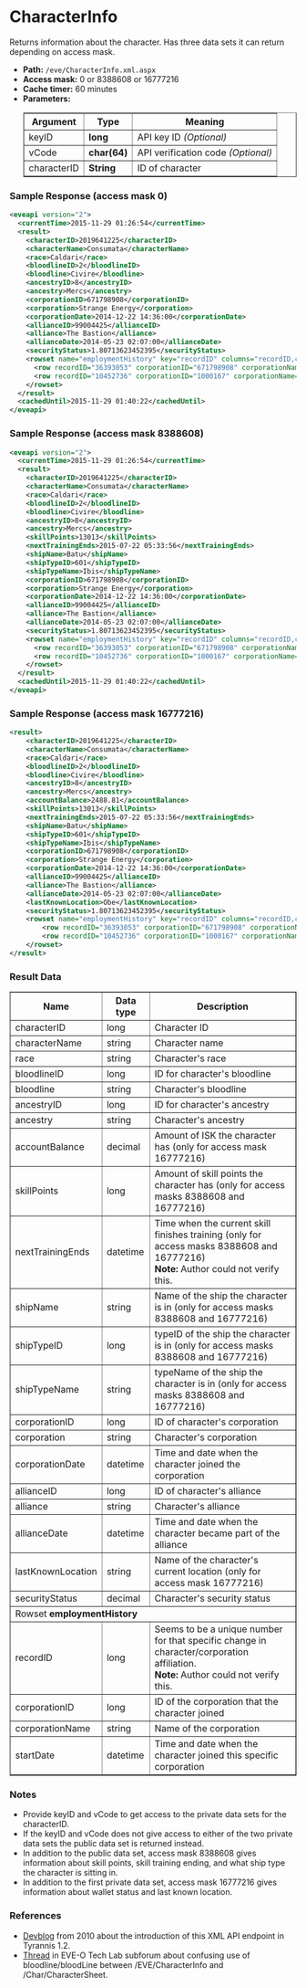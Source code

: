 # CharacterInfo
Returns information about the character. Has three data sets it can return depending on access mask.

* __Path:__ ``/eve/CharacterInfo.xml.aspx ``
* __Access mask:__ 0 or 8388608 or 16777216
* __Cache timer:__ 60 minutes
* __Parameters:__
    <table border="1">
        <tbody>
            <tr>
                <th>Argument</th>
                <th>Type</th>
                <th>Meaning</th>
            </tr>
            <tr>
                <td>keyID</td>
                <td><strong>long</strong></td>
                <td>API key ID <em>(Optional)</em></td>
            </tr>
            <tr>
                <td>vCode</td>
                <td><strong>char(64)</strong></td>
                <td>API verification code <em>(Optional)</em></td>
            </tr>
            <tr>
                <td>characterID</td>
                <td><strong>String</strong></td>
                <td>ID of character</td>
            </tr>
        </tbody>
    </table>

### Sample Response (access mask 0)

```xml
<eveapi version="2">
  <currentTime>2015-11-29 01:26:54</currentTime>
  <result>
    <characterID>2019641225</characterID>
    <characterName>Consumata</characterName>
    <race>Caldari</race>
    <bloodlineID>2</bloodlineID>
    <bloodline>Civire</bloodline>
    <ancestryID>8</ancestryID>
    <ancestry>Mercs</ancestry>
    <corporationID>671798908</corporationID>
    <corporation>Strange Energy</corporation>
    <corporationDate>2014-12-22 14:36:00</corporationDate>
    <allianceID>99004425</allianceID>
    <alliance>The Bastion</alliance>
    <allianceDate>2014-05-23 02:07:00</allianceDate>
    <securityStatus>1.80713623452395</securityStatus>
    <rowset name="employmentHistory" key="recordID" columns="recordID,corporationID,corporationName,startDate">
      <row recordID="36393053" corporationID="671798908" corporationName="Strange Energy" startDate="2014-12-22 14:36:00" />
      <row recordID="10452736" corporationID="1000167" corporationName="State War Academy" startDate="2008-12-20 13:22:00" />
    </rowset>
  </result>
  <cachedUntil>2015-11-29 01:40:22</cachedUntil>
</eveapi>
```

### Sample Response (access mask 8388608)

```xml
<eveapi version="2">
  <currentTime>2015-11-29 01:26:54</currentTime>
  <result>
    <characterID>2019641225</characterID>
    <characterName>Consumata</characterName>
    <race>Caldari</race>
    <bloodlineID>2</bloodlineID>
    <bloodline>Civire</bloodline>
    <ancestryID>8</ancestryID>
    <ancestry>Mercs</ancestry>
    <skillPoints>13013</skillPoints>
    <nextTrainingEnds>2015-07-22 05:33:56</nextTrainingEnds>
    <shipName>Batu</shipName>
    <shipTypeID>601</shipTypeID>
    <shipTypeName>Ibis</shipTypeName>
    <corporationID>671798908</corporationID>
    <corporation>Strange Energy</corporation>
    <corporationDate>2014-12-22 14:36:00</corporationDate>
    <allianceID>99004425</allianceID>
    <alliance>The Bastion</alliance>
    <allianceDate>2014-05-23 02:07:00</allianceDate>
    <securityStatus>1.80713623452395</securityStatus>
    <rowset name="employmentHistory" key="recordID" columns="recordID,corporationID,corporationName,startDate">
      <row recordID="36393053" corporationID="671798908" corporationName="Strange Energy" startDate="2014-12-22 14:36:00" />
      <row recordID="10452736" corporationID="1000167" corporationName="State War Academy" startDate="2008-12-20 13:22:00" />
    </rowset>
  </result>
  <cachedUntil>2015-11-29 01:40:22</cachedUntil>
</eveapi>
```

### Sample Response (access mask 16777216)

```xml
<result>
    <characterID>2019641225</characterID>
    <characterName>Consumata</characterName>
    <race>Caldari</race>
    <bloodlineID>2</bloodlineID>
    <bloodline>Civire</bloodline>
    <ancestryID>8</ancestryID>
    <ancestry>Mercs</ancestry>
    <accountBalance>2488.81</accountBalance>
    <skillPoints>13013</skillPoints>
    <nextTrainingEnds>2015-07-22 05:33:56</nextTrainingEnds>
    <shipName>Batu</shipName>
    <shipTypeID>601</shipTypeID>
    <shipTypeName>Ibis</shipTypeName>
    <corporationID>671798908</corporationID>
    <corporation>Strange Energy</corporation>
    <corporationDate>2014-12-22 14:36:00</corporationDate>
    <allianceID>99004425</allianceID>
    <alliance>The Bastion</alliance>
    <allianceDate>2014-05-23 02:07:00</allianceDate>
    <lastKnownLocation>Obe</lastKnownLocation>
    <securityStatus>1.80713623452395</securityStatus>
    <rowset name="employmentHistory" key="recordID" columns="recordID,corporationID,corporationName,startDate">
        <row recordID="36393053" corporationID="671798908" corporationName="Strange Energy" startDate="2014-12-22 14:36:00" />
        <row recordID="10452736" corporationID="1000167" corporationName="State War Academy" startDate="2008-12-20 13:22:00" />
    </rowset>
</result>
```

### Result Data

<table border="1">
    <tbody>
        <tr>
            <th>Name</th>
            <th>Data type</th>
            <th>Description</th>
        </tr>
        <tr>
            <td>characterID</td>
            <td>long</td>
            <td>Character ID</td>
        </tr>
        <tr>
            <td>characterName</td>
            <td>string</td>
            <td>Character name</td>
        </tr>
        <tr>
            <td>race</td>
            <td>string</td>
            <td>Character's race</td>
        </tr>
        <tr>
            <td>bloodlineID</td>
            <td>long</td>
            <td>ID for character's bloodline</td>
        </tr>
        <tr>
            <td>bloodline</td>
            <td>string</td>
            <td>Character's bloodline</td>
        </tr>
        <tr>
            <td>ancestryID</td>
            <td>long</td>
            <td>ID for character's ancestry</td>
        </tr>
        <tr>
            <td>ancestry</td>
            <td>string</td>
            <td>Character's ancestry</td>
        </tr>
        <tr>
            <td>accountBalance</td>
            <td>decimal</td>
            <td>Amount of ISK the character has (only for access mask 16777216)</td>
        </tr>
        <tr>
            <td>skillPoints</td>
            <td>long</td>
            <td>Amount of skill points the character has (only for access masks 8388608 and 16777216)</td>
        </tr>
        <tr>
            <td>nextTrainingEnds</td>
            <td>datetime</td>
            <td>Time when the current skill finishes training (only for access masks 8388608 and 16777216)<br />
            <strong>Note:</strong> Author could not verify this.</td>
        </tr>
        <tr>
            <td>shipName</td>
            <td>string</td>
            <td>Name of the ship the character is in (only for access masks 8388608 and 16777216)</td>
        </tr>
        <tr>
            <td>shipTypeID</td>
            <td>long</td>
            <td>typeID of the ship the character is in (only for access masks 8388608 and 16777216)</td>
        </tr>
        <tr>
            <td>shipTypeName</td>
            <td>string</td>
            <td>typeName of the ship the character is in (only for access masks 8388608 and 16777216)</td>
        </tr>
        <tr>
            <td>corporationID</td>
            <td>long</td>
            <td>ID of character's corporation</td>
        </tr>        
        <tr>
            <td>corporation</td>
            <td>string</td>
            <td>Character's corporation</td>
        </tr>
        <tr>
            <td>corporationDate</td>
            <td>datetime</td>
            <td>Time and date when the character joined the corporation</td>
        </tr>
        <tr>
            <td>allianceID</td>
            <td>long</td>
            <td>ID of character's alliance</td>
        </tr>
        <tr>
            <td>alliance</td>
            <td>string</td>
            <td>Character's alliance</td>
        </tr>
        <tr>
            <td>allianceDate</td>
            <td>datetime</td>
            <td>Time and date when the character became part of the alliance</td>
        </tr>
        <tr>
            <td>lastKnownLocation</td>
            <td>string</td>
            <td>Name of the character's current location (only for access mask 16777216)</td>
        </tr>
        <tr>
            <td>securityStatus</td>
            <td>decimal</td>
            <td>Character's security status</td>
        </tr>
        <tr>
            <td colspan="3">Rowset <strong>employmentHistory</strong></td>
        </tr>
        <tr>
            <td>recordID</td>
            <td>long</td>
            <td>Seems to be a unique number for that specific change in character/corporation affiliation.<br />
            <strong>Note:</strong> Author could not verify this.</td>
        </tr>
        <tr>
            <td>corporationID</td>
            <td>long</td>
            <td>ID of the corporation that the character joined</td>
        </tr>
        <tr>
            <td>corporationName</td>
            <td>string</td>
            <td>Name of the corporation</td>
        </tr>
        <tr>
            <td>startDate</td>
            <td>datetime</td>
            <td>Time and date when the character joined this specific corporation</td>
        </tr>
    </tbody>
</table>

### Notes

* Provide keyID and vCode to get access to the private data sets for the characterID.
* If the keyID and vCode does not give access to either of the two private data sets the public data set is returned instead.
* In addition to the public data set, access mask 8388608 gives information about skill points, skill training ending, and what ship type the character is sitting in.
* In addition to the first private data set, access mask 16777216 gives information about wallet status and last known location.

### References

* [Devblog](https://community.eveonline.com/news/dev-blogs/the-api-dev-blog-trilogy-volume-three-he-who-controls-the-data-tyrannis-1.2/) from 2010 about the introduction of this XML API endpoint in Tyrannis 1.2.
* [Thread](https://forums.eveonline.com/default.aspx?g=posts&m=5910312) in EVE-O Tech Lab subforum about confusing use of bloodline/bloodLine between /EVE/CharacterInfo and /Char/CharacterSheet.
